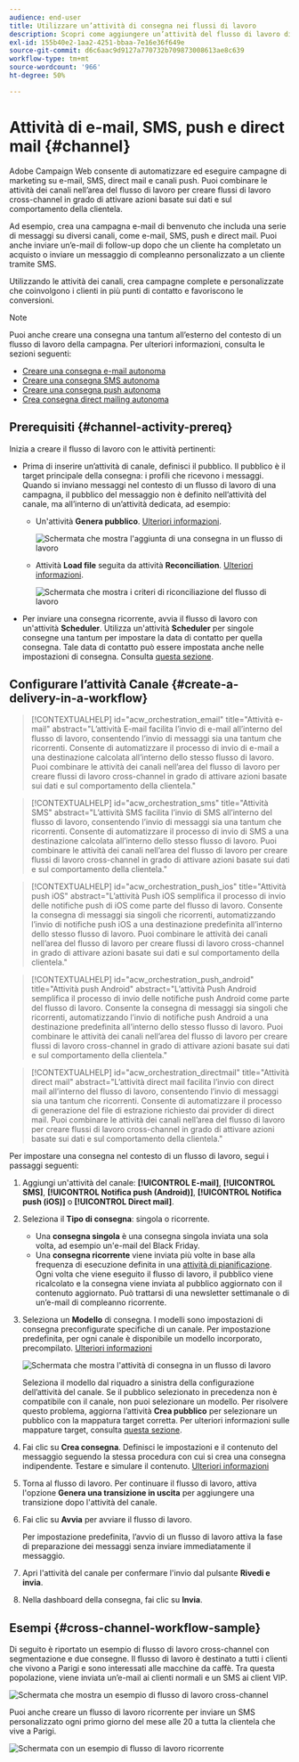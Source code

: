 ```yaml
---
audience: end-user
title: Utilizzare un’attività di consegna nei flussi di lavoro
description: Scopri come aggiungere un’attività del flusso di lavoro di consegna (e-mail, push, SMS, direct mail)
exl-id: 155b40e2-1aa2-4251-bbaa-7e16e36f649e
source-git-commit: d6c6aac9d9127a770732b709873008613ae8c639
workflow-type: tm+mt
source-wordcount: '966'
ht-degree: 50%

---
```


# Attività di e-mail, SMS, push e direct mail {#channel}

Adobe Campaign Web consente di automatizzare ed eseguire campagne di marketing su e-mail, SMS, direct mail e canali push. Puoi combinare le attività dei canali nell’area del flusso di lavoro per creare flussi di lavoro cross-channel in grado di attivare azioni basate sui dati e sul comportamento della clientela.

Ad esempio, crea una campagna e-mail di benvenuto che includa una serie di messaggi su diversi canali, come e-mail, SMS, push e direct mail. Puoi anche inviare un’e-mail di follow-up dopo che un cliente ha completato un acquisto o inviare un messaggio di compleanno personalizzato a un cliente tramite SMS.

Utilizzando le attività dei canali, crea campagne complete e personalizzate che coinvolgono i clienti in più punti di contatto e favoriscono le conversioni.

>[!NOTE]
>
>Puoi anche creare una consegna una tantum all’esterno del contesto di un flusso di lavoro della campagna. Per ulteriori informazioni, consulta le sezioni seguenti:
>* [Creare una consegna e-mail autonoma](../../email/create-email.md)
>* [Creare una consegna SMS autonoma](../../sms/create-sms.md)
>* [Creare una consegna push autonoma](../../push/create-push.md)
>* [Crea consegna direct mailing autonoma](../../direct-mail/create-direct-mail.md)

## Prerequisiti {#channel-activity-prereq}

Inizia a creare il flusso di lavoro con le attività pertinenti:

* Prima di inserire un’attività di canale, definisci il pubblico. Il pubblico è il target principale della consegna: i profili che ricevono i messaggi. Quando si inviano messaggi nel contesto di un flusso di lavoro di una campagna, il pubblico del messaggio non è definito nell’attività del canale, ma all’interno di un’attività dedicata, ad esempio:

   * Un&#39;attività **Genera pubblico**. [Ulteriori informazioni](build-audience.md).

     ![Schermata che mostra l&#39;aggiunta di una consegna in un flusso di lavoro](../../msg/assets/add-delivery-in-wf.png)

   * Attività **Load file** seguita da attività **Reconciliation**. [Ulteriori informazioni](load-file.md).

     ![Schermata che mostra i criteri di riconciliazione del flusso di lavoro](../assets/workflow-reconciliation-criteria.png)

* Per inviare una consegna ricorrente, avvia il flusso di lavoro con un&#39;attività **Scheduler**. Utilizza un&#39;attività **Scheduler** per singole consegne una tantum per impostare la data di contatto per quella consegna. Tale data di contatto può essere impostata anche nelle impostazioni di consegna. Consulta [questa sezione](scheduler.md).

## Configurare l’attività Canale {#create-a-delivery-in-a-workflow}

>[!CONTEXTUALHELP]
>id="acw_orchestration_email"
>title="Attività e-mail"
>abstract="L’attività E-mail facilita l’invio di e-mail all’interno del flusso di lavoro, consentendo l’invio di messaggi sia una tantum che ricorrenti. Consente di automatizzare il processo di invio di e-mail a una destinazione calcolata all’interno dello stesso flusso di lavoro. Puoi combinare le attività dei canali nell’area del flusso di lavoro per creare flussi di lavoro cross-channel in grado di attivare azioni basate sui dati e sul comportamento della clientela."

>[!CONTEXTUALHELP]
>id="acw_orchestration_sms"
>title="Attività SMS"
>abstract="L’attività SMS facilita l’invio di SMS all’interno del flusso di lavoro, consentendo l’invio di messaggi sia una tantum che ricorrenti. Consente di automatizzare il processo di invio di SMS a una destinazione calcolata all’interno dello stesso flusso di lavoro. Puoi combinare le attività dei canali nell’area del flusso di lavoro per creare flussi di lavoro cross-channel in grado di attivare azioni basate sui dati e sul comportamento della clientela."

>[!CONTEXTUALHELP]
>id="acw_orchestration_push_ios"
>title="Attività push iOS"
>abstract="L’attività Push iOS semplifica il processo di invio delle notifiche push di iOS come parte del flusso di lavoro. Consente la consegna di messaggi sia singoli che ricorrenti, automatizzando l’invio di notifiche push iOS a una destinazione predefinita all’interno dello stesso flusso di lavoro. Puoi combinare le attività dei canali nell’area del flusso di lavoro per creare flussi di lavoro cross-channel in grado di attivare azioni basate sui dati e sul comportamento della clientela."

>[!CONTEXTUALHELP]
>id="acw_orchestration_push_android"
>title="Attività push Android"
>abstract="L’attività Push Android semplifica il processo di invio delle notifiche push Android come parte del flusso di lavoro. Consente la consegna di messaggi sia singoli che ricorrenti, automatizzando l’invio di notifiche push Android a una destinazione predefinita all’interno dello stesso flusso di lavoro. Puoi combinare le attività dei canali nell’area del flusso di lavoro per creare flussi di lavoro cross-channel in grado di attivare azioni basate sui dati e sul comportamento della clientela."

>[!CONTEXTUALHELP]
>id="acw_orchestration_directmail"
>title="Attività direct mail"
>abstract="L’attività direct mail facilita l’invio con direct mail all’interno del flusso di lavoro, consentendo l’invio di messaggi sia una tantum che ricorrenti. Consente di automatizzare il processo di generazione del file di estrazione richiesto dai provider di direct mail. Puoi combinare le attività dei canali nell’area del flusso di lavoro per creare flussi di lavoro cross-channel in grado di attivare azioni basate sui dati e sul comportamento della clientela."

Per impostare una consegna nel contesto di un flusso di lavoro, segui i passaggi seguenti:

1. Aggiungi un&#39;attività del canale: **[!UICONTROL E-mail]**, **[!UICONTROL SMS]**, **[!UICONTROL Notifica push (Android)]**, **[!UICONTROL Notifica push (iOS)]** o **[!UICONTROL Direct mail]**.

1. Seleziona il **Tipo di consegna**: singola o ricorrente.

   * Una **consegna singola** è una consegna singola inviata una sola volta, ad esempio un&#39;e-mail del Black Friday.
   * Una **consegna ricorrente** viene inviata più volte in base alla frequenza di esecuzione definita in una [attività di pianificazione](scheduler.md). Ogni volta che viene eseguito il flusso di lavoro, il pubblico viene ricalcolato e la consegna viene inviata al pubblico aggiornato con il contenuto aggiornato. Può trattarsi di una newsletter settimanale o di un’e-mail di compleanno ricorrente.

1. Seleziona un **Modello** di consegna. I modelli sono impostazioni di consegna preconfigurate specifiche di un canale. Per impostazione predefinita, per ogni canale è disponibile un modello incorporato, precompilato. [Ulteriori informazioni](../../msg/delivery-template.md)

   ![Schermata che mostra l&#39;attività di consegna in un flusso di lavoro](../assets/delivery-activity-in-wf.png)

   Seleziona il modello dal riquadro a sinistra della configurazione dell’attività del canale. Se il pubblico selezionato in precedenza non è compatibile con il canale, non puoi selezionare un modello. Per risolvere questo problema, aggiorna l’attività **Crea pubblico** per selezionare un pubblico con la mappatura target corretta. Per ulteriori informazioni sulle mappature target, consulta [questa sezione](../../audience/targeting-dimensions.md).

1. Fai clic su **Crea consegna**. Definisci le impostazioni e il contenuto del messaggio seguendo la stessa procedura con cui si crea una consegna indipendente. Testare e simulare il contenuto. [Ulteriori informazioni](../../msg/gs-messages.md)

1. Torna al flusso di lavoro. Per continuare il flusso di lavoro, attiva l&#39;opzione **Genera una transizione in uscita** per aggiungere una transizione dopo l&#39;attività del canale.

1. Fai clic su **Avvia** per avviare il flusso di lavoro.

   Per impostazione predefinita, l’avvio di un flusso di lavoro attiva la fase di preparazione dei messaggi senza inviare immediatamente il messaggio.

1. Apri l&#39;attività del canale per confermare l&#39;invio dal pulsante **Rivedi e invia**.

1. Nella dashboard della consegna, fai clic su **Invia**.

## Esempi {#cross-channel-workflow-sample}

Di seguito è riportato un esempio di flusso di lavoro cross-channel con segmentazione e due consegne. Il flusso di lavoro è destinato a tutti i clienti che vivono a Parigi e sono interessati alle macchine da caffè. Tra questa popolazione, viene inviata un’e-mail ai clienti normali e un SMS ai client VIP.

![Schermata che mostra un esempio di flusso di lavoro cross-channel](../assets/workflow-channel-example.png)

Puoi anche creare un flusso di lavoro ricorrente per inviare un SMS personalizzato ogni primo giorno del mese alle 20 a tutta la clientela che vive a Parigi.

![Schermata con un esempio di flusso di lavoro ricorrente](../assets/workflow-channel-example2.png)

<!--
description, which use case you can perform (common other activities that you can link before or after the activity)

how to add and configure the activity

example of a configured activity within a workflow
The Email delivery activity allows you to configure the sending of an email in a workflow. 
-->

<!-- Scheduled emails available?

This can be a single send email and sent just once, or it can be a recurring email.
* Single send emails are standard emails, sent once.
* Recurring emails allow you to send the same email multiple times to different targets over a defined period. You can aggregate the deliveries per period in order to get reports that correspond to your needs.

When linked to a scheduler, you can define recurring emails.
Email recipients are defined upstream of the activity in the same workflow, via an Audience targeting activity.

-->

<!--The message preparation is triggered according to the workflow execution parameters. From the message dashboard, you can select whether to request or not a manual confirmation to send the message (required by default). You can start the workflow manually or place a scheduler activity in the workflow to automate execution.-->
